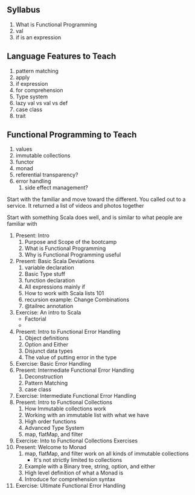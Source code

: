 ## Syllabus
1. What is Functional Programming
1. val
1. if is an expression

## Language Features to Teach
1. pattern matching
1. apply
1. if expression
1. for comprehension
1. Type system
1. lazy val vs val vs def
1. case class
1. trait


## Functional Programming to Teach
1. values
1. immutable collections
1. functor
1. monad
1. referential transparency?
1. error handling
    1. side effect management?
    
    
Start with the familiar and move toward the different.
You called out to a service.  It returned a list of videos and photos together

Start with something Scala does well, and is similar to what people are familiar with

1. Present: Intro
    1. Purpose and Scope of the bootcamp
    1. What is Functional Programming
    1. Why is Functional Programming useful
1. Present: Basic Scala Deviations
    1. variable declaration
    1. Basic Type stuff
    1. function declaration
    1. All expressions mainly if
    1. How to work with Scala lists 101
    1. recursion example: Change Combinations
    1. @tailrec annotation
1. Exercise: An intro to Scala
    * Factorial
    * 
1. Present: Intro to Functional Error Handling
    1. Object definitions
    1. Option and Either
    1. Disjunct data types
    1. The value of putting error in the type
1. Exercise: Basic Error Handling
1. Present: Intermediate Functional Error Handling
    1. Deconstruction
    1. Pattern Matching
    1. case class
1. Exercise: Intermediate Functional Error Handling
1. Present: Intro to Functional Collections
    1. How Immutable collections work
    1. Working with an immutable list with what we have
    1. High order functions
    1. Advanced Type System
    1. map, flatMap, and filter
1. Exercise: Into to Functional Collections Exercises
1. Present: Welcome to Monad
    1. map, flatMap, and filter work on all kinds of immutable collections
        * It's not strictly limited to collections
    1. Example with a Binary tree, string, option, and either
    1. High level definition of what a Monad is
    1. Introduce for comprehension syntax
1. Exercise: Ultimate Functional Error Handling
    
